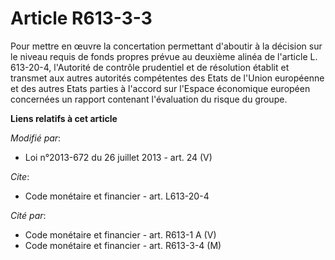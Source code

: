 # Article R613-3-3

Pour mettre en œuvre la concertation permettant d'aboutir à la décision sur le niveau requis de fonds propres prévue au
deuxième alinéa de l'article L. 613-20-4, l'Autorité de contrôle prudentiel et de résolution établit et transmet aux autres
autorités compétentes des Etats de l'Union européenne et des autres Etats parties à l'accord sur l'Espace économique européen
concernées un rapport contenant l'évaluation du risque du groupe.

**Liens relatifs à cet article**

_Modifié par_:

  - Loi n°2013-672 du 26 juillet 2013 - art. 24 (V)

_Cite_:

  - Code monétaire et financier - art. L613-20-4

_Cité par_:

  - Code monétaire et financier - art. R613-1 A (V)
  - Code monétaire et financier - art. R613-3-4 (M)
